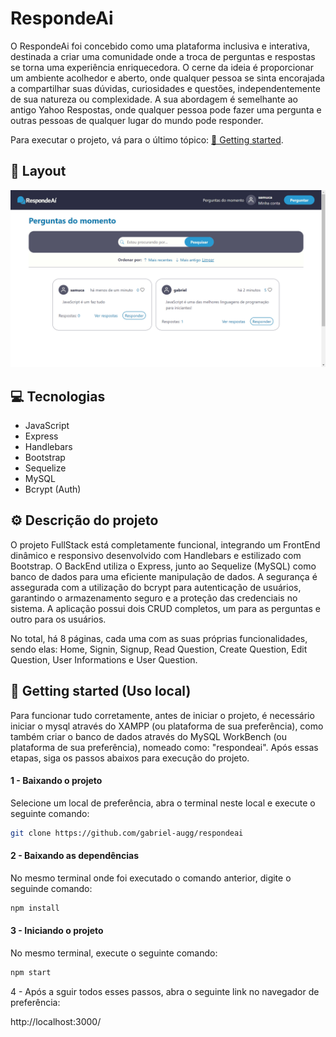 # RespondeAi
O RespondeAi foi concebido como uma plataforma inclusiva e interativa, destinada a criar uma comunidade onde a troca de perguntas e respostas se torna uma experiência enriquecedora. O cerne da ideia é proporcionar um ambiente acolhedor e aberto, onde qualquer pessoa se sinta encorajada a compartilhar suas dúvidas, curiosidades e questões, independentemente de sua natureza ou complexidade. A sua abordagem é semelhante ao antigo Yahoo Respostas, onde qualquer pessoa pode fazer uma pergunta e outras pessoas de qualquer lugar do mundo pode responder.

Para executar o projeto, vá para o último tópico: <a href="##getting-started">🚀 Getting started</a>.

## 🎨 Layout
<img src="public/assets/screenshot.png">

## 💻 Tecnologias

- JavaScript
- Express
- Handlebars
- Bootstrap
- Sequelize
- MySQL
- Bcrypt (Auth)

## ⚙️ Descrição do projeto

O projeto FullStack está completamente funcional, integrando um FrontEnd dinâmico e responsivo desenvolvido com Handlebars e estilizado com Bootstrap. O BackEnd utiliza o Express, junto ao Sequelize (MySQL) como banco de dados para uma eficiente manipulação de dados. A segurança é assegurada com a utilização do bcrypt para autenticação de usuários, garantindo o armazenamento seguro e a proteção das credenciais no sistema. A aplicação possui dois CRUD completos, um para as perguntas e outro para os usuários.

No total, há 8 páginas, cada uma com as suas próprias funcionalidades, sendo elas: Home, Signin, Signup, Read Question, Create Question, Edit Question, User Informations e User Question.


<h2 id="#getting-started">🚀 Getting started (Uso local)</h2>

 Para funcionar tudo corretamente, antes de iniciar o projeto, é necessário iniciar o mysql através do XAMPP (ou plataforma de sua preferência), como também criar o banco de dados através do MySQL WorkBench (ou plataforma de sua preferência), nomeado como: "respondeai". Após essas etapas, siga os passos abaixos para execução do projeto.

<h4>1 - Baixando o projeto</h4>

Selecione um local de preferência, abra o terminal neste local e execute o seguinte comando:

```bash
git clone https://github.com/gabriel-augg/respondeai
```

<h4>2 - Baixando as dependências</h4>

No mesmo terminal onde foi executado o comando anterior, digite o seguinde comando:

```bash
npm install
```

<h4>3 - Iniciando o projeto</h4>
No mesmo terminal, execute o seguinte comando:

```bash
npm start
```

4 - Após a sguir todos esses passos, abra o seguinte link no navegador de preferência: 

http://localhost:3000/




 